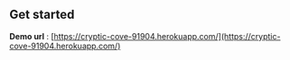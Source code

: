 ## Get started

**Demo url** :  [https://cryptic-cove-91904.herokuapp.com/](https://cryptic-cove-91904.herokuapp.com/)